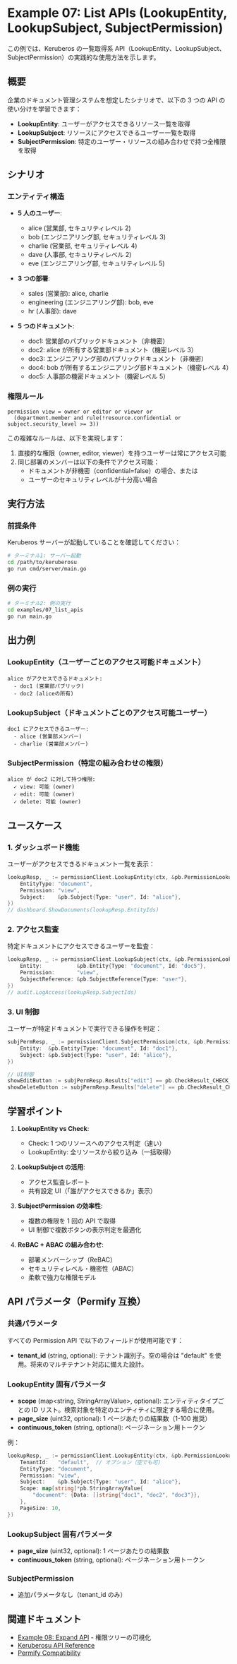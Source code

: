 # Example 07: List APIs (LookupEntity, LookupSubject, SubjectPermission)

この例では、Keruberos の一覧取得系 API（LookupEntity、LookupSubject、SubjectPermission）の実践的な使用方法を示します。

## 概要

企業のドキュメント管理システムを想定したシナリオで、以下の 3 つの API の使い分けを学習できます：

- **LookupEntity**: ユーザーがアクセスできるリソース一覧を取得
- **LookupSubject**: リソースにアクセスできるユーザー一覧を取得
- **SubjectPermission**: 特定のユーザー・リソースの組み合わせで持つ全権限を取得

## シナリオ

### エンティティ構造

- **5 人のユーザー**:

  - alice (営業部, セキュリティレベル 2)
  - bob (エンジニアリング部, セキュリティレベル 3)
  - charlie (営業部, セキュリティレベル 4)
  - dave (人事部, セキュリティレベル 2)
  - eve (エンジニアリング部, セキュリティレベル 5)

- **3 つの部署**:

  - sales (営業部): alice, charlie
  - engineering (エンジニアリング部): bob, eve
  - hr (人事部): dave

- **5 つのドキュメント**:
  - doc1: 営業部のパブリックドキュメント（非機密）
  - doc2: alice が所有する営業部ドキュメント（機密レベル 3）
  - doc3: エンジニアリング部のパブリックドキュメント（非機密）
  - doc4: bob が所有するエンジニアリング部ドキュメント（機密レベル 4）
  - doc5: 人事部の機密ドキュメント（機密レベル 5）

### 権限ルール

```
permission view = owner or editor or viewer or
  (department.member and rule(!resource.confidential or subject.security_level >= 3))
```

この複雑なルールは、以下を実現します：

1. 直接的な権限（owner, editor, viewer）を持つユーザーは常にアクセス可能
2. 同じ部署のメンバーは以下の条件でアクセス可能：
   - ドキュメントが非機密（confidential=false）の場合、または
   - ユーザーのセキュリティレベルが十分高い場合

## 実行方法

### 前提条件

Keruberos サーバーが起動していることを確認してください：

```bash
# ターミナル1: サーバー起動
cd /path/to/keruberosu
go run cmd/server/main.go
```

### 例の実行

```bash
# ターミナル2: 例の実行
cd examples/07_list_apis
go run main.go
```

## 出力例

### LookupEntity（ユーザーごとのアクセス可能ドキュメント）

```
alice がアクセスできるドキュメント:
  - doc1 (営業部パブリック)
  - doc2 (aliceの所有)
```

### LookupSubject（ドキュメントごとのアクセス可能ユーザー）

```
doc1 にアクセスできるユーザー:
  - alice (営業部メンバー)
  - charlie (営業部メンバー)
```

### SubjectPermission（特定の組み合わせの権限）

```
alice が doc2 に対して持つ権限:
  ✓ view: 可能 (owner)
  ✓ edit: 可能 (owner)
  ✓ delete: 可能 (owner)
```

## ユースケース

### 1. ダッシュボード機能

ユーザーがアクセスできるドキュメント一覧を表示：

```go
lookupResp, _ := permissionClient.LookupEntity(ctx, &pb.PermissionLookupEntityRequest{
    EntityType: "document",
    Permission: "view",
    Subject:    &pb.Subject{Type: "user", Id: "alice"},
})
// dashboard.ShowDocuments(lookupResp.EntityIds)
```

### 2. アクセス監査

特定ドキュメントにアクセスできるユーザーを監査：

```go
lookupResp, _ := permissionClient.LookupSubject(ctx, &pb.PermissionLookupSubjectRequest{
    Entity:           &pb.Entity{Type: "document", Id: "doc5"},
    Permission:       "view",
    SubjectReference: &pb.SubjectReference{Type: "user"},
})
// audit.LogAccess(lookupResp.SubjectIds)
```

### 3. UI 制御

ユーザーが特定ドキュメントで実行できる操作を判定：

```go
subjPermResp, _ := permissionClient.SubjectPermission(ctx, &pb.PermissionSubjectPermissionRequest{
    Entity:  &pb.Entity{Type: "document", Id: "doc1"},
    Subject: &pb.Subject{Type: "user", Id: "alice"},
})

// UI制御
showEditButton := subjPermResp.Results["edit"] == pb.CheckResult_CHECK_RESULT_ALLOWED
showDeleteButton := subjPermResp.Results["delete"] == pb.CheckResult_CHECK_RESULT_ALLOWED
```

## 学習ポイント

1. **LookupEntity vs Check**:

   - Check: 1 つのリソースへのアクセス判定（速い）
   - LookupEntity: 全リソースから絞り込み（一括取得）

2. **LookupSubject の活用**:

   - アクセス監査レポート
   - 共有設定 UI（「誰がアクセスできるか」表示）

3. **SubjectPermission の効率性**:

   - 複数の権限を 1 回の API で取得
   - UI 制御で複数ボタンの表示判定を最適化

4. **ReBAC + ABAC の組み合わせ**:
   - 部署メンバーシップ（ReBAC）
   - セキュリティレベル・機密性（ABAC）
   - 柔軟で強力な権限モデル

## API パラメータ（Permify 互換）

### 共通パラメータ

すべての Permission API で以下のフィールドが使用可能です：

- **tenant_id** (string, optional): テナント識別子。空の場合は "default" を使用。将来のマルチテナント対応に備えた設計。

### LookupEntity 固有パラメータ

- **scope** (map<string, StringArrayValue>, optional): エンティティタイプごとの ID リスト。検索対象を特定のエンティティに限定する場合に使用。
- **page_size** (uint32, optional): 1 ページあたりの結果数（1-100 推奨）
- **continuous_token** (string, optional): ページネーション用トークン

例：

```go
lookupResp, _ := permissionClient.LookupEntity(ctx, &pb.PermissionLookupEntityRequest{
    TenantId:   "default",  // オプション（空でも可）
    EntityType: "document",
    Permission: "view",
    Subject:    &pb.Subject{Type: "user", Id: "alice"},
    Scope: map[string]*pb.StringArrayValue{
        "document": {Data: []string{"doc1", "doc2", "doc3"}},
    },
    PageSize: 10,
})
```

### LookupSubject 固有パラメータ

- **page_size** (uint32, optional): 1 ページあたりの結果数
- **continuous_token** (string, optional): ページネーション用トークン

### SubjectPermission

- 追加パラメータなし（tenant_id のみ）

## 関連ドキュメント

- [Example 08: Expand API](../08_expand/README.md) - 権限ツリーの可視化
- [Keruberosu API Reference](../../docs/API.md)
- [Permify Compatibility](../../PERMIFY_COMPATIBILITY_STATUS.md)
